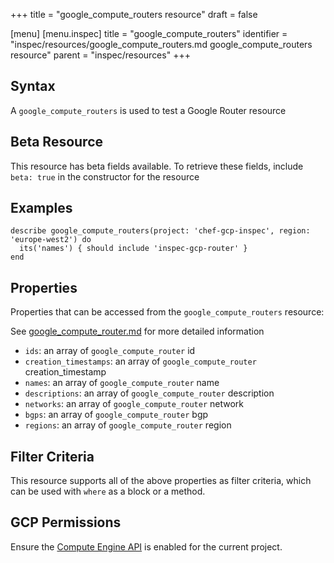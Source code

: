 +++
title = "google_compute_routers resource"
draft = false

[menu]
  [menu.inspec]
    title = "google_compute_routers"
    identifier = "inspec/resources/google_compute_routers.md google_compute_routers resource"
    parent = "inspec/resources"
+++


## Syntax
A `google_compute_routers` is used to test a Google Router resource


## Beta Resource
This resource has beta fields available. To retrieve these fields, include `beta: true` in the constructor for the resource

## Examples
```
describe google_compute_routers(project: 'chef-gcp-inspec', region: 'europe-west2') do
  its('names') { should include 'inspec-gcp-router' }
end
```

## Properties
Properties that can be accessed from the `google_compute_routers` resource:

See [google_compute_router.md](google_compute_router.md) for more detailed information
  * `ids`: an array of `google_compute_router` id
  * `creation_timestamps`: an array of `google_compute_router` creation_timestamp
  * `names`: an array of `google_compute_router` name
  * `descriptions`: an array of `google_compute_router` description
  * `networks`: an array of `google_compute_router` network
  * `bgps`: an array of `google_compute_router` bgp
  * `regions`: an array of `google_compute_router` region

## Filter Criteria
This resource supports all of the above properties as filter criteria, which can be used
with `where` as a block or a method.

## GCP Permissions

Ensure the [Compute Engine API](https://console.cloud.google.com/apis/library/compute.googleapis.com/) is enabled for the current project.
